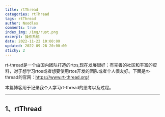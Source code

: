 ```yaml
---
title: rtThread
categories: rtThread
tags: rtThread
author: Noodles
comments: true
index_img: /img/rust.png
excerpt: 操作系统
date: 2022-11-22 10:00:00
updated: 2022-09-28 20:00:00
sticky: 2
---
```



rt-thread是一个由国内团队打造的rtos,现在发展很好；有完善的社区和丰富的资料，对于想学习rtos或者想要使用rtos开发的团队或者个人很友好。下面是rt-thread的官网：https://www.rt-thread.org/ 

本篇博客用于记录我个人学习rt-thread的思考以及过程。

***

## 1、rtThread
